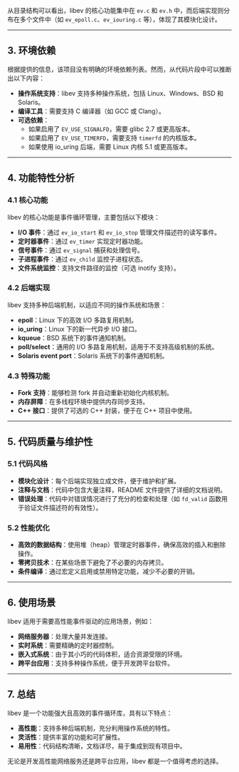 
从目录结构可以看出，libev 的核心功能集中在 `ev.c` 和 `ev.h` 中，而后端实现则分布在多个文件中（如 `ev_epoll.c`、`ev_iouring.c` 等），体现了其模块化设计。

---

## 3. 环境依赖
根据提供的信息，该项目没有明确的环境依赖列表。然而，从代码片段中可以推断出以下内容：
- **操作系统支持**：libev 支持多种操作系统，包括 Linux、Windows、BSD 和 Solaris。
- **编译工具**：需要支持 C 编译器（如 GCC 或 Clang）。
- **可选依赖**：
  - 如果启用了 `EV_USE_SIGNALFD`，需要 glibc 2.7 或更高版本。
  - 如果启用了 `EV_USE_TIMERFD`，需要支持 `timerfd` 的内核版本。
  - 如果使用 io_uring 后端，需要 Linux 内核 5.1 或更高版本。

---

## 4. 功能特性分析
### 4.1 核心功能
libev 的核心功能是事件循环管理，主要包括以下模块：
- **I/O 事件**：通过 `ev_io_start` 和 `ev_io_stop` 管理文件描述符的读写事件。
- **定时器事件**：通过 `ev_timer` 实现定时器功能。
- **信号事件**：通过 `ev_signal` 捕获和处理信号。
- **子进程事件**：通过 `ev_child` 监控子进程状态。
- **文件系统监控**：支持文件路径的监控（可选 inotify 支持）。

### 4.2 后端实现
libev 支持多种后端机制，以适应不同的操作系统和场景：
- **epoll**：Linux 下的高效 I/O 多路复用机制。
- **io_uring**：Linux 下的新一代异步 I/O 接口。
- **kqueue**：BSD 系统下的事件通知机制。
- **poll/select**：通用的 I/O 多路复用机制，适用于不支持高级机制的系统。
- **Solaris event port**：Solaris 系统下的事件通知机制。

### 4.3 特殊功能
- **Fork 支持**：能够检测 fork 并自动重新初始化内核机制。
- **内存屏障**：在多线程环境中提供内存同步支持。
- **C++ 接口**：提供了可选的 C++ 封装，便于在 C++ 项目中使用。

---

## 5. 代码质量与维护性
### 5.1 代码风格
- **模块化设计**：每个后端实现独立成文件，便于维护和扩展。
- **注释与文档**：代码中包含大量注释，README 文件提供了详细的文档说明。
- **错误处理**：代码中对错误情况进行了充分的检查和处理（如 `fd_valid` 函数用于验证文件描述符的有效性）。

### 5.2 性能优化
- **高效的数据结构**：使用堆（heap）管理定时器事件，确保高效的插入和删除操作。
- **零拷贝技术**：在某些场景下避免了不必要的内存拷贝。
- **条件编译**：通过宏定义启用或禁用特定功能，减少不必要的开销。

---

## 6. 使用场景
libev 适用于需要高性能事件驱动的应用场景，例如：
- **网络服务器**：处理大量并发连接。
- **实时系统**：需要精确的定时器控制。
- **嵌入式系统**：由于其小巧的代码体积，适合资源受限的环境。
- **跨平台应用**：支持多种操作系统，便于开发跨平台软件。

---

## 7. 总结
libev 是一个功能强大且高效的事件循环库，具有以下特点：
- **高性能**：支持多种后端机制，充分利用操作系统的特性。
- **灵活性**：提供丰富的功能和可扩展性。
- **易用性**：代码结构清晰，文档详尽，易于集成到现有项目中。

无论是开发高性能网络服务还是跨平台应用，libev 都是一个值得考虑的选择。